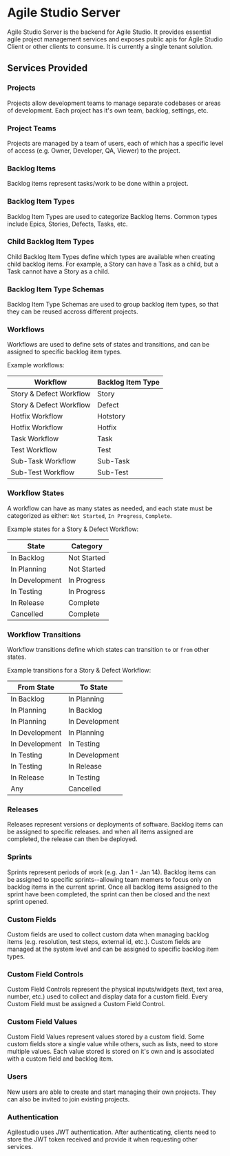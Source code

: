 # Agile Studio Server
Agile Studio Server is the backend for Agile Studio. It provides essential agile project management services and exposes public apis for Agile Studio Client or other clients to consume. 
It is currently a single tenant solution.

## Services Provided

### Projects
Projects allow development teams to manage separate codebases or areas of development. Each project has it's own team, backlog, settings, etc.

### Project Teams
Projects are managed by a team of users, each of which has a specific level of access (e.g. Owner, Developer, QA, Viewer) to the project.

### Backlog Items
Backlog items represent tasks/work to be done within a project.

### Backlog Item Types
Backlog Item Types are used to categorize Backlog Items. Common types include Epics, Stories, Defects, Tasks, etc. 

### Child Backlog Item Types
Child Backlog Item Types define which types are available when creating child backlog items.
For example, a Story can have a Task as a child, but a Task cannot have a Story as a child.

### Backlog Item Type Schemas
Backlog Item Type Schemas are used to group backlog item types, so that they can be reused accross different projects.

### Workflows
Workflows are used to define sets of states and transitions, and can be assigned to specific backlog item types.

Example workflows:

| Workflow | Backlog Item Type |
| --- | --- |
| Story & Defect Workflow | Story |
| Story & Defect Workflow | Defect |
| Hotfix Workflow | Hotstory |
| Hotfix Workflow | Hotfix |
| Task Workflow | Task |
| Test Workflow | Test |
| Sub-Task Workflow | Sub-Task |
| Sub-Test Workflow | Sub-Test |

### Workflow States
A workflow can have as many states as needed, and each state must be categorized as either: `Not Started`, `In Progress`, `Complete`.

Example states for a Story & Defect Workflow:

| State | Category |
| --- | --- |
| In Backlog | Not Started |
| In Planning | Not Started |
| In Development | In Progress |
| In Testing | In Progress |
| In Release | Complete |
| Cancelled | Complete |

### Workflow Transitions
Workflow transitions define which states can transition `to` or `from` other states.

Example transitions for a Story & Defect Workflow:

| From State | To State |
| --- | --- |
| In Backlog | In Planning |
| In Planning | In Backlog |
| In Planning | In Development |
| In Development | In Planning |
| In Development | In Testing |
| In Testing | In Development |
| In Testing | In Release |
| In Release | In Testing |
| Any | Cancelled |

### Releases
Releases represent versions or deployments of software. Backlog items can be assigned to specific releases.
and when all items assigned are completed, the release can then be deployed.

### Sprints
Sprints represent periods of work (e.g. Jan 1 - Jan 14). Backlog items can be assigned to specific sprints--allowing 
team memers to focus only on backlog items in the current sprint. Once all backlog items assigned to the sprint have 
been completed, the sprint can then be closed and the next sprint opened.

### Custom Fields
Custom fields are used to collect custom data when managing backlog items (e.g. resolution, test steps, external id, etc.). 
Custom fields are managed at the system level and can be assigned to specific backlog item types.

### Custom Field Controls
Custom Field Controls represent the physical inputs/widgets (text, text area, number, etc.) used to collect and display data for a custom field. 
Every Custom Field must be assigned a Custom Field Control.

### Custom Field Values
Custom Field Values represent values stored by a custom field. Some custom fields store a single value while 
others, such as lists, need to store multiple values. Each value stored is stored on it's own and is associated 
with a custom field and backlog item.

### Users
New users are able to create and start managing their own projects. They can also be invited to 
join existing projects.

### Authentication
Agilestudio uses JWT authentication. After authenticating, clients need to store the JWT token received and 
provide it when requesting other services.